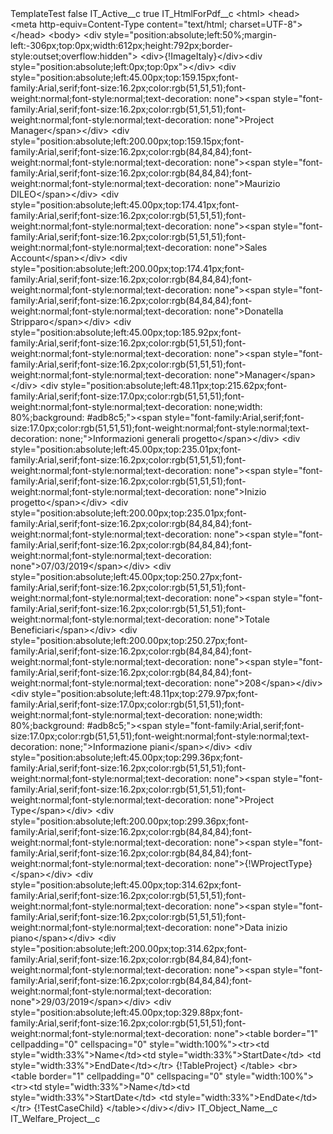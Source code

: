 <?xml version="1.0" encoding="UTF-8"?>
<CustomMetadata xmlns="http://soap.sforce.com/2006/04/metadata" xmlns:xsi="http://www.w3.org/2001/XMLSchema-instance" xmlns:xsd="http://www.w3.org/2001/XMLSchema">
    <label>TemplateTest</label>
    <protected>false</protected>
    <values>
        <field>IT_Active__c</field>
        <value xsi:type="xsd:boolean">true</value>
    </values>
    <values>
        <field>IT_HtmlForPdf__c</field>
        <value xsi:type="xsd:string">&lt;html&gt; &lt;head&gt;&lt;meta http-equiv=Content-Type content=&quot;text/html; charset=UTF-8&quot;&gt; &lt;/head&gt; &lt;body&gt; &lt;div style=&quot;position:absolute;left:50%;margin-left:-306px;top:0px;width:612px;height:792px;border-style:outset;overflow:hidden&quot;&gt; &lt;div&gt;{!ImageItaly}&lt;/div&gt;&lt;div style=&quot;position:absolute;left:0px;top:0px&quot;&gt;&lt;/div&gt; &lt;div style=&quot;position:absolute;left:45.00px;top:159.15px;font-family:Arial,serif;font-size:16.2px;color:rgb(51,51,51);font-weight:normal;font-style:normal;text-decoration: none&quot;&gt;&lt;span style=&quot;font-family:Arial,serif;font-size:16.2px;color:rgb(51,51,51);font-weight:normal;font-style:normal;text-decoration: none&quot;&gt;Project Manager&lt;/span&gt;&lt;/div&gt; &lt;div style=&quot;position:absolute;left:200.00px;top:159.15px;font-family:Arial,serif;font-size:16.2px;color:rgb(84,84,84);font-weight:normal;font-style:normal;text-decoration: none&quot;&gt;&lt;span style=&quot;font-family:Arial,serif;font-size:16.2px;color:rgb(84,84,84);font-weight:normal;font-style:normal;text-decoration: none&quot;&gt;Maurizio DILEO&lt;/span&gt;&lt;/div&gt; &lt;div style=&quot;position:absolute;left:45.00px;top:174.41px;font-family:Arial,serif;font-size:16.2px;color:rgb(51,51,51);font-weight:normal;font-style:normal;text-decoration: none&quot;&gt;&lt;span style=&quot;font-family:Arial,serif;font-size:16.2px;color:rgb(51,51,51);font-weight:normal;font-style:normal;text-decoration: none&quot;&gt;Sales Account&lt;/span&gt;&lt;/div&gt; &lt;div style=&quot;position:absolute;left:200.00px;top:174.41px;font-family:Arial,serif;font-size:16.2px;color:rgb(84,84,84);font-weight:normal;font-style:normal;text-decoration: none&quot;&gt;&lt;span style=&quot;font-family:Arial,serif;font-size:16.2px;color:rgb(84,84,84);font-weight:normal;font-style:normal;text-decoration: none&quot;&gt;Donatella Stripparo&lt;/span&gt;&lt;/div&gt; &lt;div style=&quot;position:absolute;left:45.00px;top:185.92px;font-family:Arial,serif;font-size:16.2px;color:rgb(51,51,51);font-weight:normal;font-style:normal;text-decoration: none&quot;&gt;&lt;span style=&quot;font-family:Arial,serif;font-size:16.2px;color:rgb(51,51,51);font-weight:normal;font-style:normal;text-decoration: none&quot;&gt;Manager&lt;/span&gt;&lt;/div&gt; &lt;div style=&quot;position:absolute;left:48.11px;top:215.62px;font-family:Arial,serif;font-size:17.0px;color:rgb(51,51,51);font-weight:normal;font-style:normal;text-decoration: none;width: 80%;background: #adb8c5;&quot;&gt;&lt;span style=&quot;font-family:Arial,serif;font-size:17.0px;color:rgb(51,51,51);font-weight:normal;font-style:normal;text-decoration: none;&quot;&gt;Informazioni generali progetto&lt;/span&gt;&lt;/div&gt; &lt;div style=&quot;position:absolute;left:45.00px;top:235.01px;font-family:Arial,serif;font-size:16.2px;color:rgb(51,51,51);font-weight:normal;font-style:normal;text-decoration: none&quot;&gt;&lt;span style=&quot;font-family:Arial,serif;font-size:16.2px;color:rgb(51,51,51);font-weight:normal;font-style:normal;text-decoration: none&quot;&gt;Inizio progetto&lt;/span&gt;&lt;/div&gt; &lt;div style=&quot;position:absolute;left:200.00px;top:235.01px;font-family:Arial,serif;font-size:16.2px;color:rgb(84,84,84);font-weight:normal;font-style:normal;text-decoration: none&quot;&gt;&lt;span style=&quot;font-family:Arial,serif;font-size:16.2px;color:rgb(84,84,84);font-weight:normal;font-style:normal;text-decoration: none&quot;&gt;07/03/2019&lt;/span&gt;&lt;/div&gt; &lt;div style=&quot;position:absolute;left:45.00px;top:250.27px;font-family:Arial,serif;font-size:16.2px;color:rgb(51,51,51);font-weight:normal;font-style:normal;text-decoration: none&quot;&gt;&lt;span style=&quot;font-family:Arial,serif;font-size:16.2px;color:rgb(51,51,51);font-weight:normal;font-style:normal;text-decoration: none&quot;&gt;Totale Beneficiari&lt;/span&gt;&lt;/div&gt; &lt;div style=&quot;position:absolute;left:200.00px;top:250.27px;font-family:Arial,serif;font-size:16.2px;color:rgb(84,84,84);font-weight:normal;font-style:normal;text-decoration: none&quot;&gt;&lt;span style=&quot;font-family:Arial,serif;font-size:16.2px;color:rgb(84,84,84);font-weight:normal;font-style:normal;text-decoration: none&quot;&gt;208&lt;/span&gt;&lt;/div&gt; &lt;div style=&quot;position:absolute;left:48.11px;top:279.97px;font-family:Arial,serif;font-size:17.0px;color:rgb(51,51,51);font-weight:normal;font-style:normal;text-decoration: none;width: 80%;background: #adb8c5;&quot;&gt;&lt;span style=&quot;font-family:Arial,serif;font-size:17.0px;color:rgb(51,51,51);font-weight:normal;font-style:normal;text-decoration: none;&quot;&gt;Informazione piani&lt;/span&gt;&lt;/div&gt; &lt;div style=&quot;position:absolute;left:45.00px;top:299.36px;font-family:Arial,serif;font-size:16.2px;color:rgb(51,51,51);font-weight:normal;font-style:normal;text-decoration: none&quot;&gt;&lt;span style=&quot;font-family:Arial,serif;font-size:16.2px;color:rgb(51,51,51);font-weight:normal;font-style:normal;text-decoration: none&quot;&gt;Project Type&lt;/span&gt;&lt;/div&gt; &lt;div style=&quot;position:absolute;left:200.00px;top:299.36px;font-family:Arial,serif;font-size:16.2px;color:rgb(84,84,84);font-weight:normal;font-style:normal;text-decoration: none&quot;&gt;&lt;span style=&quot;font-family:Arial,serif;font-size:16.2px;color:rgb(84,84,84);font-weight:normal;font-style:normal;text-decoration: none&quot;&gt;{!WProjectType}&lt;/span&gt;&lt;/div&gt; &lt;div style=&quot;position:absolute;left:45.00px;top:314.62px;font-family:Arial,serif;font-size:16.2px;color:rgb(51,51,51);font-weight:normal;font-style:normal;text-decoration: none&quot;&gt;&lt;span style=&quot;font-family:Arial,serif;font-size:16.2px;color:rgb(51,51,51);font-weight:normal;font-style:normal;text-decoration: none&quot;&gt;Data inizio piano&lt;/span&gt;&lt;/div&gt; &lt;div style=&quot;position:absolute;left:200.00px;top:314.62px;font-family:Arial,serif;font-size:16.2px;color:rgb(84,84,84);font-weight:normal;font-style:normal;text-decoration: none&quot;&gt;&lt;span style=&quot;font-family:Arial,serif;font-size:16.2px;color:rgb(84,84,84);font-weight:normal;font-style:normal;text-decoration: none&quot;&gt;29/03/2019&lt;/span&gt;&lt;/div&gt; &lt;div style=&quot;position:absolute;left:45.00px;top:329.88px;font-family:Arial,serif;font-size:16.2px;color:rgb(51,51,51);font-weight:normal;font-style:normal;text-decoration: none&quot;&gt;&lt;table border=&quot;1&quot; cellpadding=&quot;0&quot; cellspacing=&quot;0&quot; style=&quot;width:100%&quot;&gt;&lt;tr&gt;&lt;td style=&quot;width:33%&quot;&gt;Name&lt;/td&gt;&lt;td style=&quot;width:33%&quot;&gt;StartDate&lt;/td&gt; &lt;td style=&quot;width:33%&quot;&gt;EndDate&lt;/td&gt;&lt;/tr&gt; {!TableProject} &lt;/table&gt; &lt;br&gt; &lt;table border=&quot;1&quot; cellpadding=&quot;0&quot; cellspacing=&quot;0&quot; style=&quot;width:100%&quot;&gt;&lt;tr&gt;&lt;td style=&quot;width:33%&quot;&gt;Name&lt;/td&gt;&lt;td style=&quot;width:33%&quot;&gt;StartDate&lt;/td&gt; &lt;td style=&quot;width:33%&quot;&gt;EndDate&lt;/td&gt;&lt;/tr&gt; {!TestCaseChild} &lt;/table&gt;&lt;/div&gt;&lt;/div&gt;</value>
    </values>
    <values>
        <field>IT_Object_Name__c</field>
        <value xsi:type="xsd:string">IT_Welfare_Project__c</value>
    </values>
</CustomMetadata>
